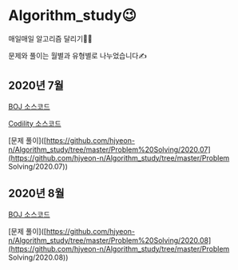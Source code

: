 # Algorithm_study😉
매일매일 알고리즘 달리기🏃‍♀️

문제와 풀이는 월별과 유형별로 나누었습니다✍



## 2020년 7월

[BOJ 소스코드](https://github.com/hjyeon-n/Algorithm_study/tree/master/BOJ/2020.07)

[Codility 소스코드](https://github.com/hjyeon-n/Algorithm_study/tree/master/Codility/2020.07)

[문제 풀이]([https://github.com/hjyeon-n/Algorithm_study/tree/master/Problem%20Solving/2020.07](https://github.com/hjyeon-n/Algorithm_study/tree/master/Problem Solving/2020.07))



## 2020년 8월

[BOJ 소스코드](https://github.com/hjyeon-n/Algorithm_study/tree/master/BOJ/2020.08)

[문제 풀이]([https://github.com/hjyeon-n/Algorithm_study/tree/master/Problem%20Solving/2020.08](https://github.com/hjyeon-n/Algorithm_study/tree/master/Problem Solving/2020.08))